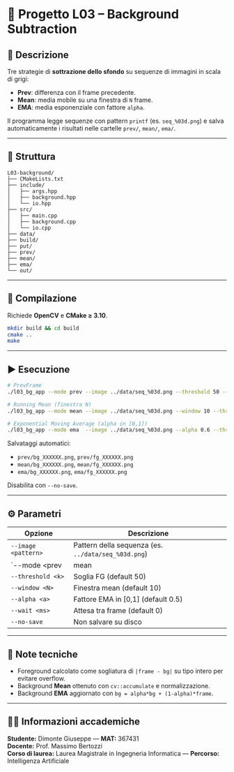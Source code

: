 
# 🧠 Progetto L03 – Background Subtraction 

## 📘 Descrizione
Tre strategie di **sottrazione dello sfondo** su sequenze di immagini in scala di grigi:
- **Prev**: differenza con il frame precedente.
- **Mean**: media mobile su una finestra di `N` frame.
- **EMA**: media esponenziale con fattore `alpha`.

Il programma legge sequenze con pattern `printf` (es. `seq_%03d.png`) e salva automaticamente i risultati nelle cartelle `prev/`, `mean/`, `ema/`.

---

## 📁 Struttura
```
L03-background/
├── CMakeLists.txt
├── include/
│   ├── args.hpp
│   ├── background.hpp
│   └── io.hpp
├── src/
│   ├── main.cpp
│   ├── background.cpp
│   └── io.cpp
├── data/
├── build/
├── put/
├── prev/
├── mean/
├── ema/
└── out/
```

---

## 🔧 Compilazione
Richiede **OpenCV** e **CMake ≥ 3.10**.
```bash
mkdir build && cd build
cmake ..
make
```

---

## ▶️ Esecuzione
```bash
# PrevFrame
./l03_bg_app --mode prev --image ../data/seq_%03d.png --threshold 50 --wait 1

# Running Mean (finestra N)
./l03_bg_app --mode mean --image ../data/seq_%03d.png --window 10 --threshold 50

# Exponential Moving Average (alpha in [0,1])
./l03_bg_app --mode ema  --image ../data/seq_%03d.png --alpha 0.6 --threshold 50
```

Salvataggi automatici:
- `prev/bg_XXXXXX.png`, `prev/fg_XXXXXX.png`
- `mean/bg_XXXXXX.png`, `mean/fg_XXXXXX.png`
- `ema/bg_XXXXXX.png`, `ema/fg_XXXXXX.png`

Disabilita con `--no-save`.

---

## ⚙️ Parametri
| Opzione | Descrizione |
|---|---|
| `--image <pattern>` | Pattern della sequenza (es. `../data/seq_%03d.png`) |
| `--mode <prev|mean|ema>` | Metodo di background subtraction |
| `--threshold <k>` | Soglia FG (default 50) |
| `--window <N>` | Finestra mean (default 10) |
| `--alpha <a>` | Fattore EMA in [0,1] (default 0.5) |
| `--wait <ms>` | Attesa tra frame (default 0) |
| `--no-save` | Non salvare su disco |

---

## 🧩 Note tecniche
- Foreground calcolato come sogliatura di `|frame - bg|` su tipo intero per evitare overflow.
- Background **Mean** ottenuto con `cv::accumulate` e normalizzazione.
- Background **EMA** aggiornato con `bg = alpha*bg + (1-alpha)*frame`.

---

## 👨‍🎓 Informazioni accademiche
**Studente:** Dimonte Giuseppe — **MAT:** 367431  
**Docente:** Prof. Massimo Bertozzi  
**Corso di laurea:** Laurea Magistrale in Ingegneria Informatica — **Percorso:** Intelligenza Artificiale
